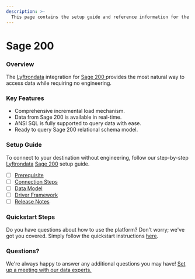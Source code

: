 ```yaml
---
description: >-
  This page contains the setup guide and reference information for the Sage 200 source connector.
---
```


# Sage 200

### Overview

The [Lyftrondata](https://www.lyftrondata.com/) integration for [Sage 200](https://www.lyftrondata.com/integration/sage-200/)[ ](https://www.lyftrondata.com/integration/sage-200/)provides the most natural way to access data while requiring no engineering.

### Key Features

* Comprehensive incremental load mechanism.
* Data from Sage 200 is available in real-time.&#x20;
* ANSI SQL is fully supported to query data with ease.
* Ready to query Sage 200 relational schema model.

### Setup Guide

To connect to your destination without engineering, follow our step-by-step [Lyftrondata](https://www.lyftrondata.com/)  [Sage 200](https://www.lyftrondata.com/integration/sage-200/) setup guide.

* [ ] [Prerequisite](../../finance-analytics/sage-200/prerequisite.md)
* [ ] [Connection Steps](../../finance-analytics/sage-200/connection-steps.md)
* [ ] [Data Model](../../finance-analytics/sage-200/data-model/)
* [ ] [Driver Framework](../../finance-analytics/sage-200/driver-framework/)
* [ ] [Release Notes](../../finance-analytics/sage-200/release-notes.md)

### Quickstart Steps

Do you have questions about how to use the platform? Don't worry; we've got you covered. Simply follow the quickstart instructions [here](../../../quickstart-steps.md).

### Questions? <a href="#questions" id="questions"></a>

We're always happy to answer any additional questions you may have! [Set up a meeting with our data experts.](https://www.lyftrondata.com/book-a-meeting/)

